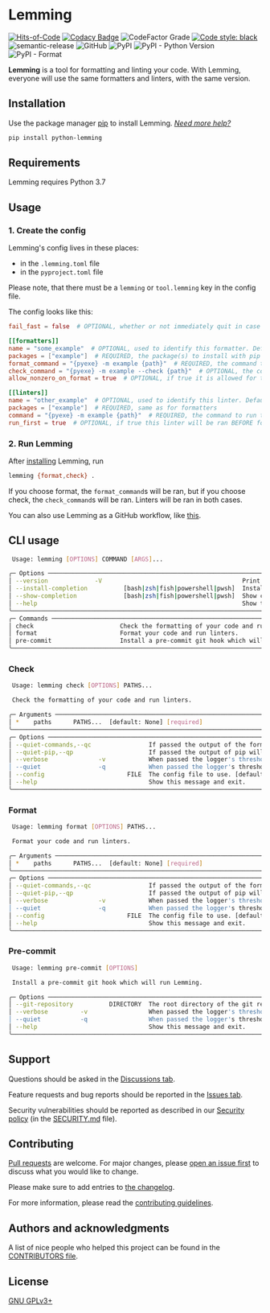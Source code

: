 # Lemming

[![Hits-of-Code](https://hitsofcode.com/github/koviubi56/lemming?branch=main)](https://hitsofcode.com/github/koviubi56/lemming/view?branch=main)
[![Codacy Badge](https://app.codacy.com/project/badge/Grade/d421571132f64a7dbd63fef92cf36e3e)](https://www.codacy.com/gh/koviubi56/lemming/dashboard?utm_source=github.com&amp;utm_medium=referral&amp;utm_content=koviubi56/lemming&amp;utm_campaign=Badge_Grade)
![CodeFactor Grade](https://img.shields.io/codefactor/grade/github/koviubi56/lemming)
[![Code style: black](https://img.shields.io/badge/code%20style-black-000000.svg)](https://github.com/psf/black)
![semantic-release](https://img.shields.io/badge/%F0%9F%93%A6%F0%9F%9A%80-semantic--release-e10079.svg)
![GitHub](https://img.shields.io/github/license/koviubi56/lemming)
![PyPI](https://img.shields.io/pypi/v/python-lemming)
![PyPI - Python Version](https://img.shields.io/pypi/pyversions/python-lemming)
![PyPI - Format](https://img.shields.io/pypi/format/python-lemming)

**Lemming** is a tool for formatting and linting your code. With Lemming, everyone will use the same formatters and linters, with the same version.

## Installation

Use the package manager [pip](https://pip.pypa.io/en/stable/) to install Lemming. _[Need more help?](https://packaging.python.org/en/latest/tutorials/installing-packages/)_

```bash
pip install python-lemming
```

## Requirements

Lemming requires Python 3.7

## Usage

### 1. Create the config

Lemming's config lives in these places:

- in the `.lemming.toml` file
- in the `pyproject.toml` file

Please note, that there must be a `lemming` or `tool.lemming` key in the config file.

The config looks like this:

```toml
fail_fast = false  # OPTIONAL, whether or not immediately quit in case of an error

[[formatters]]
name = "some_example"  # OPTIONAL, used to identify this formatter. Defaults to packages[0]
packages = ["example"]  # REQUIRED, the package(s) to install with pip (might include versions with "==x.y.z")
format_command = "{pyexe} -m example {path}"  # REQUIRED, the command to run to format the code ({pyexe} will be replaced with the python executable, {path} with the path passed to Lemming (usually the current working directory: "."))
check_command = "{pyexe} -m example --check {path}"  # OPTIONAL, the command to run to check the code (stuff will be replaced just like in format_command)
allow_nonzero_on_format = true  # OPTIONAL, if true it is allowed for the format_command to return a non-zero exit status

[[linters]]
name = "other_example"  # OPTIONAL, used to identify this linter. Defaults to packages[0]
packages = ["example"]  # REQUIRED, same as for formatters
command = "{pyexe} -m example {path}"  # REQUIRED, the command to run to lint the code (stuff will be replaced just like in format_command)
run_first = true  # OPTIONAL, if true this linter will be ran BEFORE formatters, and other linters. Defaults to false.
```

### 2. Run Lemming

After [installing](#installation) Lemming, run

```bash
lemming {format,check} .
```

If you choose format, the `format_command`s will be ran, but if you choose check, the `check_command`s will be ran. Linters will be ran in both cases.

You can also use Lemming as a GitHub workflow, like [this](.github/workflows/lemming.yml).

## CLI usage

```bash
 Usage: lemming [OPTIONS] COMMAND [ARGS]...

╭─ Options ──────────────────────────────────────────────────────────────────────────────────────────────────────────────────────────────────────────────────────────╮
│ --version             -V                                       Print the version of Lemming and exit.                                                              │
│ --install-completion          [bash|zsh|fish|powershell|pwsh]  Install completion for the specified shell. [default: None]                                         │
│ --show-completion             [bash|zsh|fish|powershell|pwsh]  Show completion for the specified shell, to copy it or customize the installation. [default: None]  │
│ --help                                                         Show this message and exit.                                                                         │
╰────────────────────────────────────────────────────────────────────────────────────────────────────────────────────────────────────────────────────────────────────╯
╭─ Commands ─────────────────────────────────────────────────────────────────────────────────────────────────────────────────────────────────────────────────────────╮
│ check                        Check the formatting of your code and run linters.                                                                                    │
│ format                       Format your code and run linters.                                                                                                     │
│ pre-commit                   Install a pre-commit git hook which will run Lemming.                                                                                 │
╰────────────────────────────────────────────────────────────────────────────────────────────────────────────────────────────────────────────────────────────────────╯
```

### Check

```bash
 Usage: lemming check [OPTIONS] PATHS...

 Check the formatting of your code and run linters.

╭─ Arguments ─────────────────────────────────────────────────────────────────────────────────────────────────────────────────────╮
│ *    paths      PATHS...  [default: None] [required]                                                                            │
╰─────────────────────────────────────────────────────────────────────────────────────────────────────────────────────────────────╯
╭─ Options ───────────────────────────────────────────────────────────────────────────────────────────────────────────────────────╮
│ --quiet-commands,--qc                If passed the output of the formatters and linters will be hidden.                         │
│ --quiet-pip,--qp                     If passed the output of pip will be hidden.                                                │
│ --verbose              -v            When passed the logger's threshold will be decreased by 10 (may be passed multiple times)  │
│ --quiet                -q            When passed the logger's threshold will be increased by 10 (may be passed multiple times)  │
│ --config                       FILE  The config file to use. [default: None]                                                    │
│ --help                               Show this message and exit.                                                                │
╰─────────────────────────────────────────────────────────────────────────────────────────────────────────────────────────────────╯
```

### Format

```bash
 Usage: lemming format [OPTIONS] PATHS...

 Format your code and run linters.

╭─ Arguments ─────────────────────────────────────────────────────────────────────────────────────────────────────────────────────╮
│ *    paths      PATHS...  [default: None] [required]                                                                            │
╰─────────────────────────────────────────────────────────────────────────────────────────────────────────────────────────────────╯
╭─ Options ───────────────────────────────────────────────────────────────────────────────────────────────────────────────────────╮
│ --quiet-commands,--qc                If passed the output of the formatters and linters will be hidden.                         │
│ --quiet-pip,--qp                     If passed the output of pip will be hidden.                                                │
│ --verbose              -v            When passed the logger's threshold will be decreased by 10 (may be passed multiple times)  │
│ --quiet                -q            When passed the logger's threshold will be increased by 10 (may be passed multiple times)  │
│ --config                       FILE  The config file to use. [default: None]                                                    │
│ --help                               Show this message and exit.                                                                │
╰─────────────────────────────────────────────────────────────────────────────────────────────────────────────────────────────────╯
```

### Pre-commit

```bash
 Usage: lemming pre-commit [OPTIONS]

 Install a pre-commit git hook which will run Lemming.

╭─ Options ──────────────────────────────────────────────────────────────────────────────────────────────────────────────────────────────────────────────────╮
│ --git-repository          DIRECTORY  The root directory of the git repository to use. Defaults to the current working directory. [default: (dynamic)]      │
│ --verbose         -v                 When passed the logger's threshold will be decreased by 10 (may be passed multiple times)                             │
│ --quiet           -q                 When passed the logger's threshold will be increased by 10 (may be passed multiple times)                             │
│ --help                               Show this message and exit.                                                                                           │
╰────────────────────────────────────────────────────────────────────────────────────────────────────────────────────────────────────────────────────────────╯
```

## Support

Questions should be asked in the [Discussions tab](https://github.com/koviubi56/lemming/discussions/categories/q-a).

Feature requests and bug reports should be reported in the [Issues tab](https://github.com/koviubi56/lemming/issues/new/choose).

Security vulnerabilities should be reported as described in our [Security policy](https://github.com/koviubi56/lemming/security/policy) (in the [SECURITY.md](SECURITY.md) file).

## Contributing

[Pull requests](https://github.com/koviubi56/lemming/blob/main/CONTRIBUTING.md#pull-requests) are welcome. For major changes, please [open an issue first](https://github.com/koviubi56/lemming/issues/new/choose) to discuss what you would like to change.

Please make sure to add entries to [the changelog](CHANGELOG.md).

For more information, please read the [contributing guidelines](CONTRIBUTING.md).

## Authors and acknowledgments

A list of nice people who helped this project can be found in the [CONTRIBUTORS file](CONTRIBUTORS).

## License

[GNU GPLv3+](LICENSE)
